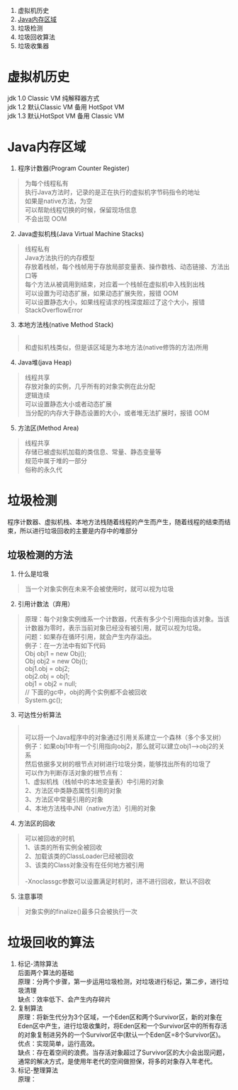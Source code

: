 1. 虚拟机历史
2. [Java内存区域](#java%e5%86%85%e5%ad%98%e5%8c%ba%e5%9f%9f)
3. 垃圾检测
4. 垃圾回收算法
5. 垃圾收集器
# 虚拟机历史
jdk 1.0  Classic VM 纯解释器方式
<br> jdk 1.2  默认Classic VM 备用 HotSpot VM
<br> jdk 1.3  默认HotSpot VM 备用 Classic VM

# Java内存区域

1. 程序计数器(Program Counter Register)
> 为每个线程私有 <br>
> 执行Java方法时，记录的是正在执行的虚拟机字节码指令的地址 <br>
> 如果是native方法，为空 <br>
> 可以帮助线程切换的时候，保留现场信息 <br>
> 不会出现 OOM
2. Java虚拟机栈(Java Virtual Machine Stacks)
> 线程私有
> <br>Java方法执行的内存模型
> <br>存放着栈帧，每个栈帧用于存放局部变量表、操作数栈、动态链接、方法出口等
> <br>每个方法从被调用到结束，对应着一个栈帧在虚拟机中入栈到出栈
> <br>可以设置为可动态扩展，如果动态扩展失败，报错 OOM
> <br>可以设置静态大小，如果线程请求的栈深度超过了这个大小，报错 StackOverflowError
3. 本地方法栈(native Method Stack)
> <br>和虚拟机栈类似，但是该区域是为本地方法(native修饰的方法)所用
4. Java堆(java Heap)
> 线程共享
> <br>存放对象的实例，几乎所有的对象实例在此分配
> <br>逻辑连续
> <br>可以设置静态大小或者动态扩展
> <br>当分配的内存大于静态设置的大小，或者堆无法扩展时，报错 OOM       
5. 方法区(Method Area)
> 线程共享
> <br>存储已被虚拟机加载的类信息、常量、静态变量等
> <br>规范中属于堆的一部分
> <br>俗称的永久代

# 垃圾检测
程序计数器、虚拟机栈、本地方法栈随着线程的产生而产生，随着线程的结束而结束，所以进行垃圾回收的主要是内存中的堆部分
## 垃圾检测的方法
1. 什么是垃圾
> 当一个对象实例在未来不会被使用时，就可以视为垃圾
2. 引用计数法（弃用）
> 原理：每个对象实例维系一个计数器，代表有多少个引用指向该对象。当该计数器为零时，表示当前对象已经没有被引用，就可以视为垃圾。
> <br> 问题：如果存在循环引用，就会产生内存溢出。
> <br> 例子：在一方法中有如下代码
> <br> Obj obj1 = new Obj();
> <br> Obj obj2 = new Obj();
> <br> obj1.obj = obj2;
> <br> obj2.obj = obj1;
> <br> obj1 = obj2 = null;
> <br> // 下面的gc中，obj的两个实例都不会被回收
> <br> System.gc();
3. 可达性分析算法
> <br> 可以将一个Java程序中的对象通过引用关系建立一个森林（多个多叉树）
> <br> 例子：如果obj1中有一个引用指向obj2，那么就可以建立obj1-->obj2的关系
> <br> 然后依据多叉树的根节点对树进行垃圾分类，能够找出所有的垃圾了
> <br> 可以作为判断存活对象的根节点有：
> <br> 1、虚拟机栈（栈帧中的本地变量表）中引用的对象
> <br> 2、方法区中类静态属性引用的对象
> <br> 3、方法区中常量引用的对象
> <br> 4、本地方法栈中JNI（native方法）引用的对象
4. 方法区的回收
> 可以被回收的时机
> <br> 1、该类的所有实例全被回收
> <br> 2、加载该类的ClassLoader已经被回收
> <br> 3、该类的Class对象没有在任何地方被引用
> <br> 
> <br> -Xnoclassgc参数可以设置满足时机时，进不进行回收，默认不回收
> 
5. 注意事项
> 对象实例的finalize()最多只会被执行一次

# 垃圾回收的算法
1. 标记-清除算法
<br> 后面两个算法的基础 
<br> 原理：分两个步骤，第一步运用垃圾检测，对垃圾进行标记，第二步，进行垃圾清理
<br> 缺点：效率低下、会产生内存碎片
2. 复制算法
<br>原理：将新生代分为3个区域，一个Eden区和两个Survivor区，新的对象在Eden区中产生，进行垃圾收集时，将Eden区和一个Survivor区中的所有存活的对象复制进另外的一个Survivor区中(默认一个Eden区=8个Survivor区)。
<br>优点：实现简单，运行高效。
<br>缺点：存在着空间的浪费。当存活对象超过了Survivor区的大小会出现问题，通常的解决方式，是使用年老代的空间做担保，将多的对象存入年老代。
3. 标记-整理算法  
原理：